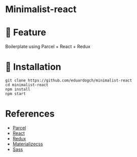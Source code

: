 # Minimalist-react

# 💬 Feature
Boilerplate using Parcel + React + Redux

# 🔧 Installation

```
git clone https://github.com/eduardogch/minimalist-react
cd minimalist-react
npm install
npm start
```

# References
- [Parcel](https://parceljs.org/)
- [React](https://reactjs.org/)
- [Redux](https://redux.js.org)
- [Materializecss](https://materializecss.com/)
- [Sass](https://sass-lang.com/)